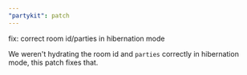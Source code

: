 ```yaml
---
"partykit": patch
---
```


fix: correct room id/parties in hibernation mode

We weren't hydrating the room id and `parties` correctly in hibernation mode, this patch fixes that.
